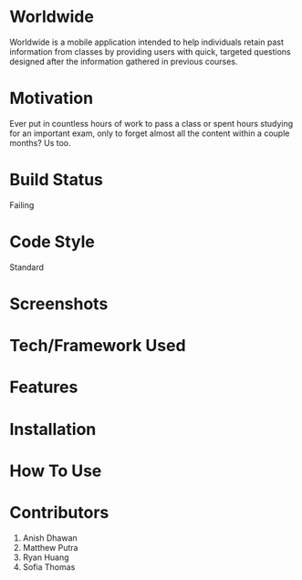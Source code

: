 # Worldwide

Worldwide is a mobile application intended to help individuals retain past information from classes by providing users with quick, targeted questions designed after the information gathered in previous courses.

# Motivation

Ever put in countless hours of work to pass a class or spent hours studying for an important exam, only to forget almost all the content within a couple months? Us too. 

# Build Status

Failing

# Code Style

Standard

# Screenshots

# Tech/Framework Used

# Features

# Installation

# How To Use

# Contributors
1. Anish Dhawan
2. Matthew Putra
3. Ryan Huang
4. Sofia Thomas